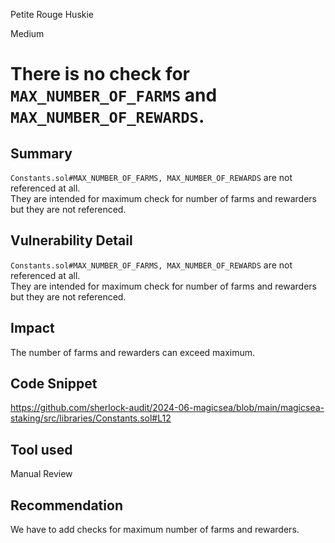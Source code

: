 Petite Rouge Huskie

Medium

# There is no check for `MAX_NUMBER_OF_FARMS` and `MAX_NUMBER_OF_REWARDS`.

## Summary
`Constants.sol#MAX_NUMBER_OF_FARMS, MAX_NUMBER_OF_REWARDS` are not referenced at all.   
They are intended for maximum check for number of farms and rewarders but they are not referenced.

## Vulnerability Detail
`Constants.sol#MAX_NUMBER_OF_FARMS, MAX_NUMBER_OF_REWARDS` are not referenced at all.   
They are intended for maximum check for number of farms and rewarders but they are not referenced.

## Impact
The number of farms and rewarders can exceed maximum.

## Code Snippet
https://github.com/sherlock-audit/2024-06-magicsea/blob/main/magicsea-staking/src/libraries/Constants.sol#L12

## Tool used

Manual Review

## Recommendation
We have to add checks for maximum number of farms and rewarders.